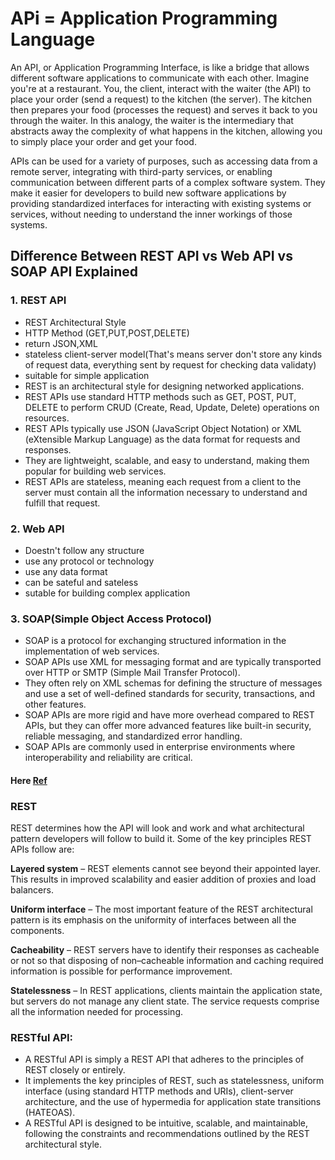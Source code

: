 # APi = Application Programming Language
An API, or Application Programming Interface, is like a bridge that allows different software applications to communicate with each other. Imagine you're at a restaurant. You, the client, interact with the waiter (the API) to place your order (send a request) to the kitchen (the server). The kitchen then prepares your food (processes the request) and serves it back to you through the waiter. In this analogy, the waiter is the intermediary that abstracts away the complexity of what happens in the kitchen, allowing you to simply place your order and get your food.

APIs can be used for a variety of purposes, such as accessing data from a remote server, integrating with third-party services, or enabling communication between different parts of a complex software system. They make it easier for developers to build new software applications by providing standardized interfaces for interacting with existing systems or services, without needing to understand the inner workings of those systems.

## Difference Between REST API vs Web API vs SOAP API Explained
### 1. REST API
- REST Architectural Style
- HTTP Method (GET,PUT,POST,DELETE)
- return JSON,XML
- stateless client-server model(That's means server don't store any kinds of request data, everything sent by request for checking data validaty)
- suitable for simple application
- REST is an architectural style for designing networked applications.
- REST APIs use standard HTTP methods such as GET, POST, PUT, DELETE to perform CRUD (Create, Read, Update, Delete) operations on resources.
- REST APIs typically use JSON (JavaScript Object Notation) or XML (eXtensible Markup Language) as the data format for requests and responses.
- They are lightweight, scalable, and easy to understand, making them popular for building web services.
- REST APIs are stateless, meaning each request from a client to the server must contain all the information necessary to understand and fulfill that request.

### 2. Web API
- Doestn't follow any structure
- use any protocol or technology
- use any data format
- can be sateful and sateless
- sutable for building complex application

### 3. SOAP(Simple Object Access Protocol)
- SOAP is a protocol for exchanging structured information in the implementation of web services.
- SOAP APIs use XML for messaging format and are typically transported over HTTP or SMTP (Simple Mail Transfer Protocol).
- They often rely on XML schemas for defining the structure of messages and use a set of well-defined standards for security, transactions, and other features.
- SOAP APIs are more rigid and have more overhead compared to REST APIs, but they can offer more advanced features like built-in security, reliable messaging, and standardized error handling.
- SOAP APIs are commonly used in enterprise environments where interoperability and reliability are critical.

#### Here [Ref](https://stackoverflow.com/questions/13025417/what-is-the-different-between-restful-and-restless)

### REST
REST determines how the API will look and work and what architectural pattern developers will follow to build it.
Some of the key principles REST APIs follow are:

**Layered system** – REST elements cannot see beyond their appointed layer. This results in improved scalability and easier addition of proxies and load balancers.

**Uniform interface** – The most important feature of the REST architectural pattern is its emphasis on the uniformity of interfaces between all the components.

**Cacheability** – REST servers have to identify their responses as cacheable or not so that disposing of non–cacheable information and caching required information is possible for performance improvement.

**Statelessness** – In REST applications, clients maintain the application state, but servers do not manage any client state. The service requests comprise all the information needed for processing.

### RESTful API:

- A RESTful API is simply a REST API that adheres to the principles of REST closely or entirely.
- It implements the key principles of REST, such as statelessness, uniform interface (using standard HTTP methods and URIs), client-server architecture, and the use of hypermedia for application state transitions (HATEOAS).
- A RESTful API is designed to be intuitive, scalable, and maintainable, following the constraints and recommendations outlined by the REST architectural style.